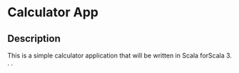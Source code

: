 # Calculator App

## Description

This is a simple calculator application that will be written in Scala forScala 3. . .
